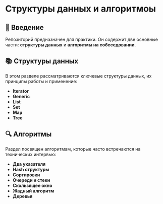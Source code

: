 # Структуры данных и алгоритмоы

## 📌 Введение

Репозиторий предназначен для практики. Он содержит две основные части: **структуры данных** и **алгоритмы на собеседовании**.

## 📚 Структуры данных

В этом разделе рассматриваются ключевые структуры данных, их принципы работы и применение:

- **Iterator**
- **Generic**
- **List**
- **Set**
- **Map**
- **Tree**

## 🔍 Алгоритмы 

Раздел посвящен алгоритмам, которые часто встречаются на технических интервью:

- **Два указателя**
- **Hash структуры**
- **Сортировки**
- **Очереди и стеки**
- **Скользящее окно**
- **Жадный алгоритм**
- **Деревья**

